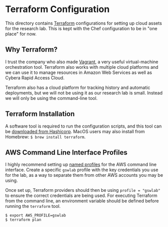 # Terraform Configuration

This directory contains [Terraform](https://www.terraform.io) configurations for setting up cloud assets for the research lab. This is kept with the Chef configuration to be in "one place" for now.

## Why Terraform?

I trust the company who also made [Vagrant](https://www.vagrantup.com), a very useful virtual-machine orchestration tool. Terraform also works with multiple cloud platforms and we can use it to manage resources in Amazon Web Services as well as Cybera Rapid Access Cloud.

Terraform also has a cloud platform for tracking history and automatic deployments, but we will not be using it as our research lab is small. Instead we will only be using the command-line tool.

## Terraform Installation

A software tool is required to run the configuration scripts, and this tool can be [downloaded from Hashicorp](https://www.terraform.io/downloads.html). MacOS users may also install from Homebrew: `$ brew install terraform`.

## AWS Command Line Interface Profiles

I highly recommend setting up [named profiles](https://docs.aws.amazon.com/cli/latest/userguide/cli-configure-profiles.html) for the AWS command line interface. Create a specific `gswlab` profile with the key credentials you use for the lab, as a way to separate them from other AWS accounts you may be using.

Once set up, Terraform providers should then be using `profile = "gswlab"` to ensure the correct credentials are being used. For executing Terraform from the command line, an environment variable should be defined before running the `terraform` tool.

```terminal
$ export AWS_PROFILE=gswlab
$ terraform plan
```
